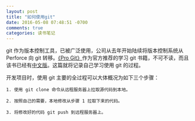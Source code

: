 ```yaml
---
layout: post
title: "如何使用git"
date: 2016-05-08 07:48:51 -0700
comments: true
categories: 读书笔记
---
```


git 作为版本控制工具，已被广泛使用，公司从去年开始陆续将版本控制系统从 Perforce 向 git 转移。[《Pro Git》](https://git-scm.com/book/en/v2)作为官方推荐的学习 git 书籍，不可不读，而且该书已经有[中文版](https://git-scm.com/book/zh)。这篇就将记录自己学习使用 git 的过程。

开发项目时，使用 git 主要的全过程可以大体概况为如下三个步骤：

	1. 使用 git clone 命令从远程服务器上拉取源代码到本地。
	
	2. 按照自己的需要，本地修改从步骤 1 拉取下来的代码。
	
	3. 将修改好的代码 git push 到远程服务器上。



